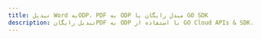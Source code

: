 ---title: تبدیل Word بهODP، PDF به ODP مبدل رایگان یا GO SDKdescription: تبدیل رایگانPDF به ODP با استفاده از GO Cloud APIs & SDK. همچنین اسناد Microsoft Word و OpenOffice را در Cloud ایجاد، ویرایش و رندر کنید.---